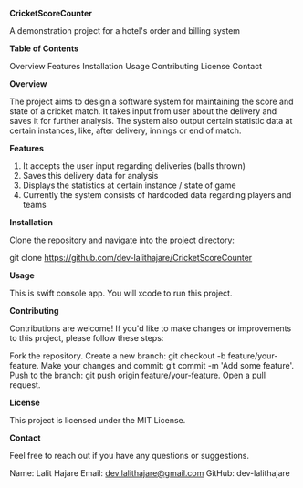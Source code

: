 **CricketScoreCounter**

A demonstration project for a hotel's order and billing system

**Table of Contents**

Overview
Features
Installation
Usage
Contributing
License
Contact

**Overview**

The project aims to design a software system for maintaining the score and state of a cricket match. It takes input from user about the delivery and saves it for further analysis. The system also output certain statistic data at certain instances, like, after delivery, innings or end of match.

**Features**

1. It accepts the user input regarding deliveries (balls thrown)
2. Saves this delivery data for analysis
3. Displays the statistics at certain instance / state of game
4. Currently the system consists of hardcoded data regarding players and teams

**Installation**

Clone the repository and navigate into the project directory:

git clone https://github.com/dev-lalithajare/CricketScoreCounter

**Usage**

This is swift console app. You will xcode to run this project.

**Contributing**

Contributions are welcome! If you'd like to make changes or improvements to this project, please follow these steps:

Fork the repository.
Create a new branch: git checkout -b feature/your-feature.
Make your changes and commit: git commit -m 'Add some feature'.
Push to the branch: git push origin feature/your-feature.
Open a pull request.

**License**

This project is licensed under the MIT License.

**Contact**

Feel free to reach out if you have any questions or suggestions.

Name: Lalit Hajare
Email: dev.lalithajare@gmail.com
GitHub: dev-lalithajare
